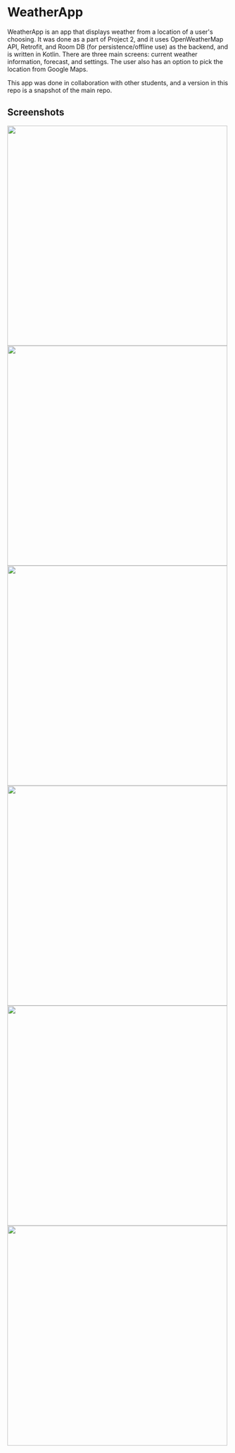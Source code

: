 # WeatherApp
WeatherApp is an app that displays weather from a location of a user's choosing. It was done as a part of Project 2, and it uses OpenWeatherMap API, Retrofit, and Room DB (for persistence/offline use) as the backend, and is written in Kotlin. There are three main screens: current weather information, forecast, and settings. The user also has an option to pick the location from Google Maps.

This app was done in collaboration with other students, and a version in this repo is a snapshot of the main repo.

## Screenshots
<img src="/img/1.png" width="500">
<img src="/img/0.png" width="500">
<img src="/img/3.png" width="500">
<img src="/img/4.png" width="500">
<img src="/img/5.png" width="500">
<img src="/img/6.png" width="500">
